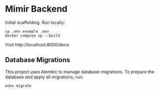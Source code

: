 # Mimir Backend

Initial scaffolding. Run locally:

```
cp .env.example .env
docker compose up --build
```

Visit http://localhost:8000/docs

## Database Migrations

This project uses Alembic to manage database migrations. To prepare the database and apply all migrations, run:

```sh
make migrate
```
